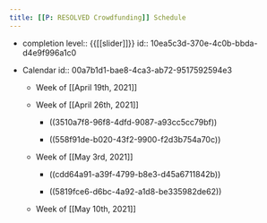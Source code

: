 ```yaml
---
title: [[P: RESOLVED Crowdfunding]] Schedule
---
```


- completion level:: {{[[slider]]}}
id:: 10ea5c3d-370e-4c0b-bbda-d4e9f996a1c0

- Calendar
id:: 00a7b1d1-bae8-4ca3-ab72-9517592594e3
	 - Week of [[April 19th, 2021]]

	 - Week of [[April 26th, 2021]]
		 - ((3510a7f8-96f8-4dfd-9087-a93cc5cc79bf))

		 - ((558f91de-b020-43f2-9900-f2d3b754a70c))

	 - Week of [[May 3rd, 2021]]
		 - ((cdd64a91-a39f-4799-b8e3-d45a6711842b))

		 - ((5819fce6-d6bc-4a92-a1d8-be335982de62))

	 - Week of [[May 10th, 2021]]
